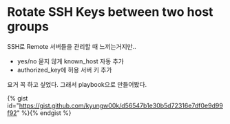 # Rotate SSH Keys between two host groups

SSH로 Remote 서버들을 관리할 때 느끼는거지만..
* yes/no 묻지 않게 known_host 자동 추가
* authorized_key에 허용 서버 키 추가

요거 꼭 하고 싶었다. 그래서 playbook으로 만들어봤다.

{% gist id="https://gist.github.com/kyungw00k/d56547b1e30b5d72316e7df0e9d99f92" %}{% endgist %}

